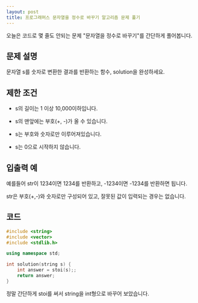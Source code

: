 ```yaml
---
layout: post
title: 프로그래머스 문자열을 정수로 바꾸기 알고리즘 문제 풀기
---
```


오늘은 코드로 몇 줄도 안되는 문제 "문자열을 정수로 바꾸기"를 간단하게 풀어봅니다.

## 문제 설명

문자열 s를 숫자로 변환한 결과를 반환하는 함수, solution을 완성하세요.

## 제한 조건

* s의 길이는 1 이상 10,000이하입니다.

* s의 맨앞에는 부호(+, -)가 올 수 있습니다.

* s는 부호와 숫자로만 이루어져있습니다.

* s는 0으로 시작하지 않습니다.

## 입출력 예

예를들어 str이 1234이면 1234를 반환하고, -1234이면 -1234를 반환하면 됩니다.

str은 부호(+,-)와 숫자로만 구성되어 있고, 잘못된 값이 입력되는 경우는 없습니다.

## 코드

```c++
#include <string>
#include <vector>
#include <stdlib.h>

using namespace std;

int solution(string s) {
    int answer = stoi(s);;
    return answer;
}
```

정말 간단하게 stoi를 써서 string을 int형으로 바꾸어 보았습니다.
